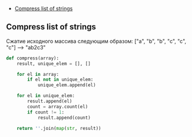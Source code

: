 + [Compress list of strings](#compress-list-of-strings)

## Compress list of strings

Сжатие исходного массива следующим образом: ["a", "b", "b", "c", "c", "c"] --> "ab2c3"
```python
def compress(array):
    result, unique_elem = [], []

    for el in array:
        if el not in unique_elem:
            unique_elem.append(el)

    for el in unique_elem:
        result.append(el)
        count = array.count(el)
        if count != 1:
            result.append(count)
            
    return ''.join(map(str, result))
```
